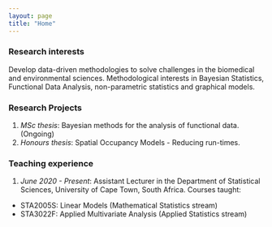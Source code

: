 ```yaml
---
layout: page
title: "Home"
---
```


### Research interests

Develop data-driven methodologies to solve challenges in the biomedical and environmental sciences. Methodological interests in
Bayesian Statistics, Functional Data Analysis, non-parametric statistics and graphical models.

### Research Projects
1. *MSc thesis*: Bayesian methods for the analysis of functional data. (Ongoing)
2. *Honours thesis*: Spatial Occupancy Models - Reducing run-times.

### Teaching experience

1. *June 2020 - Present*: Assistant Lecturer in the Department of Statistical Sciences, University of Cape Town, South Africa. Courses taught:
  * STA2005S: Linear Models (Mathematical Statistics stream)
  * STA3022F: Applied Multivariate Analysis (Applied Statistics stream)


